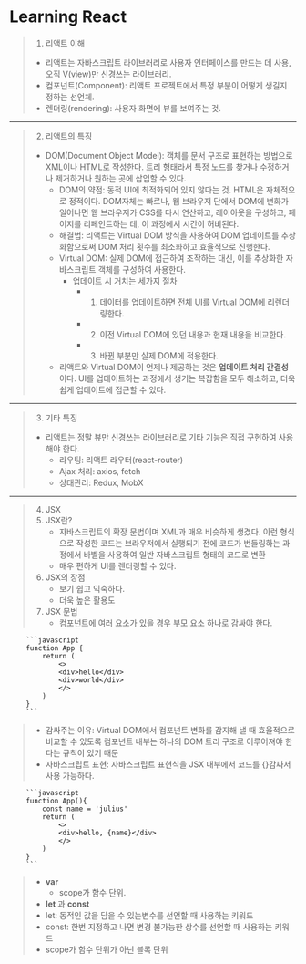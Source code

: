# Learning React

> 1. 리액트 이해
>
> - 리액트는 자바스크립트 라이브러리로 사용자 인터페이스를 만드는 데 사용, 오직 V(view)만 신경쓰는 라이브러리.
> - 컴포넌트(Component): 리액트 프로젝트에서 특정 부분이 어떻게 생길지 정하는 선언체.
> - 렌더링(rendering): 사용자 화면에 뷰를 보여주는 것.

---

> 2. 리액트의 특징
>
> - DOM(Document Object Model): 객체를 문서 구조로 표현하는 방법으로 XML이나 HTML로 작성한다. 트리 형태라서 특정 노드를 찾거나 수정하거나 제거하거나 원하는 곳에 삽입할 수 있다.
>   - DOM의 약점: 동적 UI에 최적화되어 있지 않다는 것. HTML은 자체적으로 정적이다. DOM자체는 빠르나, 웹 브라우저 단에서 DOM에 변화가 일어나면 웹 브라우저가 CSS를 다시 연산하고, 레이아웃을 구성하고, 페이지를 리페인트하는 데,
>     이 과정에서 시간이 허비된다.
>   - 해결법: 리액트는 Virtual DOM 방식을 사용하여 DOM 업데이트를 추상화함으로써 DOM 처리 횟수를 최소화하고 효율적으로 진행한다.
>   - Virtual DOM: 실제 DOM에 접근하여 조작하는 대신, 이를 추상화한 자바스크립트 객체를 구성하여 사용한다.
>     - 업데이트 시 거치는 세가지 절차
>       - 1. 데이터를 업데이트하면 전체 UI를 Virtual DOM에 리렌더링한다.
>       - 2. 이전 Virtual DOM에 있던 내용과 현재 내용을 비교한다.
>       - 3. 바뀐 부분만 실제 DOM에 적용한다.
>   - 리액트와 Virtual DOM이 언제나 제공하는 것은 **업데이트 처리 간결성** 이다.
>     UI를 업데이트하는 과정에서 생기는 복잡함을 모두 해소하고, 더욱 쉽게 업데이트에 접근할 수 있다.

---

> 3. 기타 특징
>
> - 리액트는 정말 뷰만 신경쓰는 라이브러리로 기타 기능은 직접 구현하여 사용해야 한다.
>   - 라우팅: 리액트 라우터(react-router)
>   - Ajax 처리: axios, fetch
>   - 상태관리: Redux, MobX

---

> 4. JSX
> 1. JSX란?
>    - 자바스크립트의 확장 문법이며 XML과 매우 비슷하게 생겼다. 이런 형식으로 작성한 코드는 브라우저에서 실행되기 전에 코드가 번들링하는 과정에서 바벨을 사용하여 일반 자바스크립트 형태의 코드로 변환
>    - 매우 편하게 UI를 렌더링할 수 있다.
> 1. JSX의 장점
>    - 보기 쉽고 익숙하다.
>    - 더욱 높은 활용도
> 1. JSX 문법
>    - 컴포넌트에 여러 요소가 있을 경우 부모 요소 하나로 감싸야 한다.

        ```javascript
        function App {
            return (
                <>
                <div>hello</div>
                <div>world</div>
                </>
            )
        }
        ```

> - 감싸주는 이유: Virtual DOM에서 컴포넌트 변화를 감지해 낼 때 효율적으로 비교할 수 있도록 컴포넌트 내부는 하나의 DOM 트리 구조로 이루어져야 한다는 규칙이 있기 때문
> - 자바스크립트 표현: 자바스크립트 표현식을 JSX 내부에서 코드를 {}감싸서 사용 가능하다.

        ```javascript
        function App(){
            const name = 'julius'
            return (
                <>
                <div>hello, {name}</div>
                </>
            )
        }
        ```

> - **var**
>   - scope가 함수 단위.
> - **let** 과 **const**
> - let: 동적인 값을 담을 수 있는변수를 선언할 때 사용하는 키워드
> - const: 한번 지정하고 나면 변경 불가능한 상수를 선언할 때 사용하는 키워드
> - scope가 함수 단위가 아닌 블록 단위
